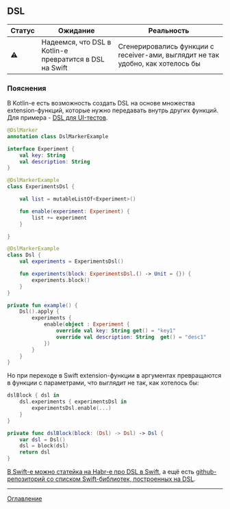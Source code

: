 ## DSL

| Статус    | Ожидание                                                | Реальность                                                                      |
| --------- | ------------------------------------------------------- | ------------------------------------------------------------------------------- |
| :warning: | Надеемся, что DSL в Kotlin-е превратится в DSL на Swift | Сгенерировались функции с receiver-ами, выглядит не так удобно, как хотелось бы |

### Пояснения

В Kotlin-е есть возможность создать DSL на основе множества extension-функций, 
которые нужно передавать внутрь других функций. Для примера - [DSL для UI-тестов](https://habr.com/ru/company/hh/blog/455042/).

```kotlin
@DslMarker
annotation class DslMarkerExample

interface Experiment {
    val key: String
    val description: String
}

@DslMarkerExample
class ExperimentsDsl {

    val list = mutableListOf<Experiment>()

    fun enable(experiment: Experiment) {
        list += experiment
    }

}

@DslMarkerExample
class Dsl {
    val experiments = ExperimentsDsl()

    fun experiments(block: ExperimentsDsl.() -> Unit = {}) {
        experiments.block()
    }
}

private fun example() {
    Dsl().apply {
        experiments {
            enable(object : Experiment {
                override val key: String get() = "key1"
                override val description: String  get() = "desc1"
            })
        }
    }
}
```

Но при переходе в Swift extension-функции в аргументах превращаются в функции с параметрами, 
что выглядит не так, как хотелось бы:

```swift
dslBlock { dsl in
    dsl.experiments { experimentsDsl in
        experimentsDsl.enable(...)
    }   
}

private func dslBlock(block: (Dsl) -> Dsl) -> Dsl {
    var dsl = Dsl()
    dsl = block(dsl)
    return dsl
}
```

[В Swift-е можно статейка на Habr-е про DSL в Swift](https://habr.com/ru/company/tinkoff/blog/455760/), 
а ещё есть [github-репозиторий со списком Swift-библиотек, построенных на DSL](https://github.com/carson-katri/awesome-result-builders).

---
[Оглавление](/README.md)